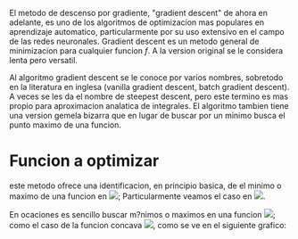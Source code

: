 El metodo de descenso por gradiente, "gradient descent" de ahora en adelante, es uno de los algoritmos de optimizacion mas populares en aprendizaje automatico, particularmente por su uso extensivo en el campo de las redes neuronales. Gradient descent es un metodo general de minimizacion para cualquier funcion $f$. A la version original se le considera lenta pero versatil.

Al algoritmo gradient descent se le conoce por varios nombres, sobretodo en la literatura en inglesa (vanilla gradient descent, batch gradient descent). A veces se les da el nombre de steepest descent, pero este termino es mas propio para aproximacion analatica de integrales. El algoritmo tambien tiene una version gemela bizarra que en lugar de buscar por un minimo busca el punto maximo de una funcion.

# Funcion a optimizar 
este metodo ofrece una  identificacion, en principio basica, de el minimo o maximo de una funcion en <img src="https://render.githubusercontent.com/render/math?math={ R }^{ n }">; Particularmente veamos el caso en <img src="https://render.githubusercontent.com/render/math?math={ R }^{ 2 }">.

En ocaciones es sencillo buscar m?nimos o maximos en una funcion <img src="https://render.githubusercontent.com/render/math?math=f(x)">; como el caso de la funcion concava <img src="https://render.githubusercontent.com/render/math?math={f(x)}= {x}^2">, como se ve en el siguiente grafico:

